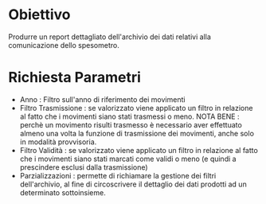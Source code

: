 # Obiettivo

Produrre un report dettagliato dell'archivio dei dati relativi alla comunicazione dello spesometro.

# Richiesta Parametri

-  Anno :  Filtro sull'anno di riferimento dei movimenti
-  Filtro Trasmissione :  se valorizzato viene applicato un filtro in relazione al fatto che i movimenti siano stati trasmessi o meno. NOTA BENE :  perchè un movimento risulti trasmesso è necessario aver effettuato almeno una volta la funzione di trasmissione dei movimenti, anche solo in modalità provvisoria.
-  Filtro Validità :  se valorizzato viene applicato un filtro in relazione al fatto che i movimenti siano stati marcati come validi o meno (e quindi a prescindere esclusi dalla trasmissione)
-  Parzializzazioni :  permette di richiamare la gestione dei filtri dell'archivio, al fine di circoscrivere il dettaglio dei dati prodotti ad un determinato sottoinsieme.


